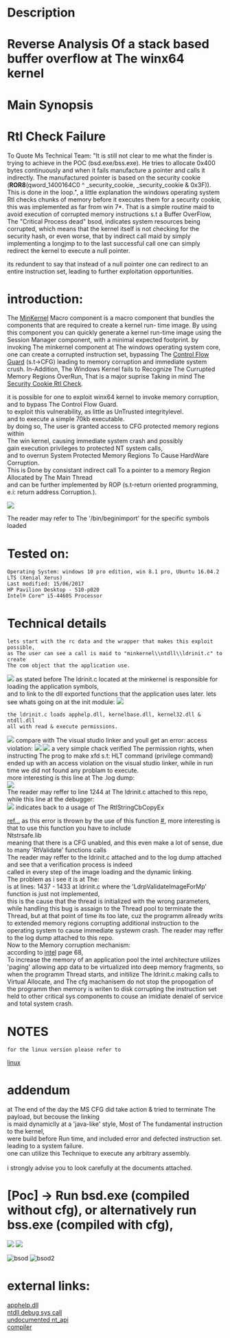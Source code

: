 # Description<br>

# Reverse Analysis Of a stack based buffer overflow at The winx64 kernel

# Main Synopsis
# Rtl Check Failure
To Quote Ms Technical Team:
"It is still not clear to me what the finder is trying to achieve in the POC (bsd.exe/bss.exe). He tries to allocate        0x400 bytes continuously and when it fails manufacture a pointer and calls it indirectly. The manufactured pointer is based on the security cookie (__ROR8__(qword_1400164C0 ^ _security_cookie, _security_cookie & 0x3F)). This is done in the loop.", a little explanation the windows operating system Rtl checks chunks of memory before it executes them for a security cookie, this was implemented as far from win 7*. That is a simple routine maid to avoid execution of corrupted memory instructions s.t a Buffer OverFlow, The "Critical Process dead" bsod, indicates system resources being corrupted, which means that the kernel itself is not checking for the security hash, or even worse, that by indirect call maid by simply implementing a longjmp to to the last successful call one can simply redirect the kernel to execute a null pointer.<br>

its redundent to say that instead of a null pointer one can redirect to an entire instruction set, leading to further exploitation opportunities.

# introduction:
The <html><a href="https://msdn.microsoft.com/en-us/library/aa939644(v=winembedded.5).aspx">MinKernel</a></html>
Macro component is a macro component that bundles the components that are required to create a kernel run-    time    image. By using this component you can quickly generate a kernel run-time image using the Session Manager component, with a                minimal expected footprint. by invoking The minkernel component at The windows operating system core, one can create a corrupted          instruction set, bypassing The <html><a href="https://msdn.microsoft.com/en-us/library/windows/desktop/mt637065(v=vs.85).aspx">Control Flow Guard</a></html> (s.t->CFG) leading to memory corruption and immediate system crush.
In-Addition, The Windows Kernel fails to Recognize The Currupted Memory Regions OverRun,
That is a major suprise Taking in mind The <html><a href="https://msdn.microsoft.com/en-us/library/aa290051(v=vs.71).aspx">Security Cookie Rtl Check</a></html>.

   it is possible for one to exploit winx64 kernel to invoke memory corruption, <br>
   and to bypass The Control Flow Guard. <br>
   to exploit this vulnerability, as little as UnTrusted integritylevel.<br>
   and to execute a simple 70kb executable.<br>
   by doing so, The user is granted access to CFG protected memory regions within<br>
   The win kernel, causing immediate system crash and possibly<br>
   gain execution privileges to protected NT system calls,<br>
   and to overrun System Protected Memory Regions To Cause HardWare Corruption.<br>
   This is Done by consistant indirect call To a pointer to a memory Region Allocated by The Main Thread<br>
   and can be further implemented by ROP (s.t-return oriented programming, e.i: return address Corruption.).<br>

![](pic/callstack.jpg)

The reader may refer to The '/bin/beginimport' for the specific symbols loaded
   
#    Tested on:

    Operating System: windows 10 pro edition, win 8.1 pro, Ubuntu 16.04.2 LTS (Xenial Xerus)
    Last modified: 15/06/2017
    HP Pavilion Desktop - 510-p020
    Intel® Core™ i5-4460S Processor
   
# Technical details
    lets start with the rc data and the wrapper that makes this exploit possible,
    as The user can see a call is maid to "minkernel\\ntdll\\ldrinit.c" to create
    The com object that the application use.
![](pic/rc.jpg)
    as stated before The ldrinit.c located at the minkernel is responsible for loading the application symbols,<br>
    and to link to the dll exported functions that the application uses later.
    lets see whats going on at the init module:
![](pic/attemp.jpg)

    the ldrinit.c loads apphelp.dll, kernelbase.dll, kernel32.dll & ntdll.dll
    all with read & execute permissions.
![](pic/permit.jpg)
    compare with The visual studio linker and youll get an error: access violation:
![](pic/cannotload.jpg)
![](pic/exc.jpg)
    a very simple chack verified The permission rights, when instructing The prog to make
    xfd s.t: HLT command (privilege command) ended up with an access violation on the
    visual studio linker, while in run time we did not found any problam to execute.<br>
    more interesting is this line at The .log dump:<br>
![](pic/ldrinit2.jpg)<br>
    The reader may reffer to line 1244 at The ldrinit.c attached to this repo, while this line at
    the debugger:<br>
![](pic/callerpassed.jpg)
    indicates back to a usage of The RtlStringCbCopyEx<br>
<html><a href="https://msdn.microsoft.com/en-us/library/windows/hardware/ff562807(v=vs.85).aspx">ref...</a></html>
    as this error is thrown by the use of this function
    <html><a href="https://www.google.com/search?q=caller+passed+nonzero+buffer+length+but+NULL+buffer+pointer&rlz=1C1CHZL_iwIL748IL748&oq=caller+passed+nonzero+buffer+length+but+NULL+buffer+pointer&aqs=chrome..69i57.727j0j7&sourceid=chrome&ie=UTF-8#q=caller+passed+non+zero+buffer+length+but+NULL+buffer+pointer">#</a></html>, more interesting is that to use this function you have to include<br>
    Ntstrsafe.lib<br>
    meaning that there is a CFG unabled, and this even make a lot of sense, due to many 'RtValidate' functions calls<br>
    The reader may reffer to the ldrinit.c attached and to the log dump attached and see that a verification process is indeed<br>
    called in every step of the image loading and the dynamic linking.<br>
    The problem as i see it is at The:<br>
    is at lines: 1437 - 1433 at ldrinit.c where the 'LdrpValidateImageForMp' function is just not implemented,<br>
    this is the cause that the thread is initialized with the wrong parameters, while handling this bug is assaign to the Thread pool to terminate the Thread, but at that point of time its too late, cuz the programm allready writs to extended memory regions corrupting additional instruction to the operating system to cause immediate systewm crash. The reader may reffer to the log dump attached to this repo.<br>
    Now to the Memory corruption mechanism:<br>
    according to <html><a href="https://www.intel.com/Assets/en_US/PDF/manual/253668.pdf">intel</a></html> page 68,<br>
    To increase the memory of an application pool the intel architecture utilizes 'paging' allowing app data to be virtualized into deep memory fragments, so when the programm Thread starts, and initilize The ldrinit.c making calls to Virtual Allocate, and The cfg machanisem do not stop the propogation of the programm then memory is writen to disk corrupting the instruction set held to other critical sys components to couse an imidiate denaiel of service and total system crash.
    

# NOTES
    for the linux version please refer to 
<html><a href="https://github.com/kukuriku/UniversalDanielOfService/tree/master/ReUnix">linux</a></html>
    
# addendum
   at The end of the day the MS CFG did take action & tried to terminate The payload, but becouse the linking<br>
   is maid dynamiclly at a 'java-like' style, Most of The fundamental instruction to the kernel,<br>
   were build before Run time, and included error and defected instruction set. leading to a system failure.<br>
   one can utilize this Technique to execute any arbitrary assembly.<br>
   <br>
   i strongly advise you to look carefully at the documents attached.<br>
   
# [Poc] -> Run bsd.exe (compiled without cfg), or alternatively run bss.exe (compiled with cfg),
![](pic/compiler.jpg)
![](pic/gr.jpg)

![bsod](pic/bsod.gif)
![bsod2](pic/bsod2.gif)

# external links:
<html><a href="http://windows10dll.nirsoft.net/apphelp_dll.html">apphelp.dll</a></html><br>
<html><a href="http://www.52pojie.cn/thread-161284-1-1.html">ntdll debug sys call</a></html><br>
<html><a href="https://undocumented.ntinternals.net/index.html?page=UserMode%2FUndocumented%20Functions%2FError%2FNtRaiseHardError.html">undocumented nt_api</a></html><br>
<html><a href="https://msdn.microsoft.com/en-us/library/610ecb4h.aspx">compiler</a></html>

